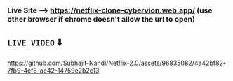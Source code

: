 ### Live Site --> https://netflix-clone-cybervion.web.app/     (use other browser if chrome doesn't allow the url to open)

## `LIVE VIDEO` ⬇️

https://github.com/Subhajit-Nandi/Netflix-2.0/assets/96835082/4a42bf82-7fb9-4cf8-ae42-14759e2b2c13
